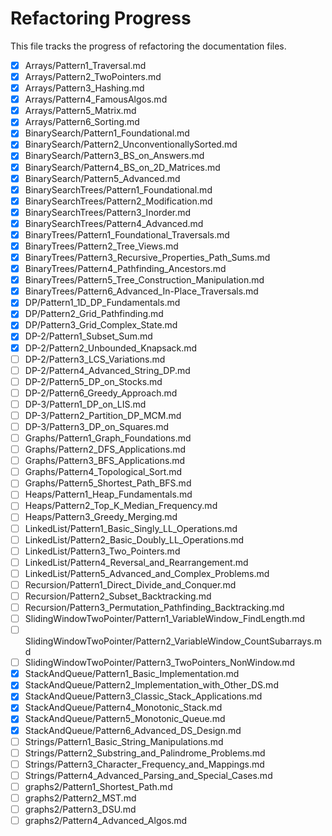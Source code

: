 # Refactoring Progress
This file tracks the progress of refactoring the documentation files.

- [x] Arrays/Pattern1_Traversal.md
- [x] Arrays/Pattern2_TwoPointers.md
- [x] Arrays/Pattern3_Hashing.md
- [x] Arrays/Pattern4_FamousAlgos.md
- [x] Arrays/Pattern5_Matrix.md
- [x] Arrays/Pattern6_Sorting.md
- [x] BinarySearch/Pattern1_Foundational.md
- [x] BinarySearch/Pattern2_UnconventionallySorted.md
- [x] BinarySearch/Pattern3_BS_on_Answers.md
- [x] BinarySearch/Pattern4_BS_on_2D_Matrices.md
- [x] BinarySearch/Pattern5_Advanced.md
- [x] BinarySearchTrees/Pattern1_Foundational.md
- [x] BinarySearchTrees/Pattern2_Modification.md
- [x] BinarySearchTrees/Pattern3_Inorder.md
- [x] BinarySearchTrees/Pattern4_Advanced.md
- [x] BinaryTrees/Pattern1_Foundational_Traversals.md
- [x] BinaryTrees/Pattern2_Tree_Views.md
- [x] BinaryTrees/Pattern3_Recursive_Properties_Path_Sums.md
- [x] BinaryTrees/Pattern4_Pathfinding_Ancestors.md
- [x] BinaryTrees/Pattern5_Tree_Construction_Manipulation.md
- [x] BinaryTrees/Pattern6_Advanced_In-Place_Traversals.md
- [x] DP/Pattern1_1D_DP_Fundamentals.md
- [x] DP/Pattern2_Grid_Pathfinding.md
- [x] DP/Pattern3_Grid_Complex_State.md
- [x] DP-2/Pattern1_Subset_Sum.md
- [x] DP-2/Pattern2_Unbounded_Knapsack.md
- [ ] DP-2/Pattern3_LCS_Variations.md
- [ ] DP-2/Pattern4_Advanced_String_DP.md
- [ ] DP-2/Pattern5_DP_on_Stocks.md
- [ ] DP-2/Pattern6_Greedy_Approach.md
- [ ] DP-3/Pattern1_DP_on_LIS.md
- [ ] DP-3/Pattern2_Partition_DP_MCM.md
- [ ] DP-3/Pattern3_DP_on_Squares.md
- [ ] Graphs/Pattern1_Graph_Foundations.md
- [ ] Graphs/Pattern2_DFS_Applications.md
- [ ] Graphs/Pattern3_BFS_Applications.md
- [ ] Graphs/Pattern4_Topological_Sort.md
- [ ] Graphs/Pattern5_Shortest_Path_BFS.md
- [ ] Heaps/Pattern1_Heap_Fundamentals.md
- [ ] Heaps/Pattern2_Top_K_Median_Frequency.md
- [ ] Heaps/Pattern3_Greedy_Merging.md
- [ ] LinkedList/Pattern1_Basic_Singly_LL_Operations.md
- [ ] LinkedList/Pattern2_Basic_Doubly_LL_Operations.md
- [ ] LinkedList/Pattern3_Two_Pointers.md
- [ ] LinkedList/Pattern4_Reversal_and_Rearrangement.md
- [ ] LinkedList/Pattern5_Advanced_and_Complex_Problems.md
- [ ] Recursion/Pattern1_Direct_Divide_and_Conquer.md
- [ ] Recursion/Pattern2_Subset_Backtracking.md
- [ ] Recursion/Pattern3_Permutation_Pathfinding_Backtracking.md
- [ ] SlidingWindowTwoPointer/Pattern1_VariableWindow_FindLength.md
- [ ] SlidingWindowTwoPointer/Pattern2_VariableWindow_CountSubarrays.md
- [ ] SlidingWindowTwoPointer/Pattern3_TwoPointers_NonWindow.md
- [x] StackAndQueue/Pattern1_Basic_Implementation.md
- [x] StackAndQueue/Pattern2_Implementation_with_Other_DS.md
- [x] StackAndQueue/Pattern3_Classic_Stack_Applications.md
- [x] StackAndQueue/Pattern4_Monotonic_Stack.md
- [x] StackAndQueue/Pattern5_Monotonic_Queue.md
- [x] StackAndQueue/Pattern6_Advanced_DS_Design.md
- [ ] Strings/Pattern1_Basic_String_Manipulations.md
- [ ] Strings/Pattern2_Substring_and_Palindrome_Problems.md
- [ ] Strings/Pattern3_Character_Frequency_and_Mappings.md
- [ ] Strings/Pattern4_Advanced_Parsing_and_Special_Cases.md
- [ ] graphs2/Pattern1_Shortest_Path.md
- [ ] graphs2/Pattern2_MST.md
- [ ] graphs2/Pattern3_DSU.md
- [ ] graphs2/Pattern4_Advanced_Algos.md
